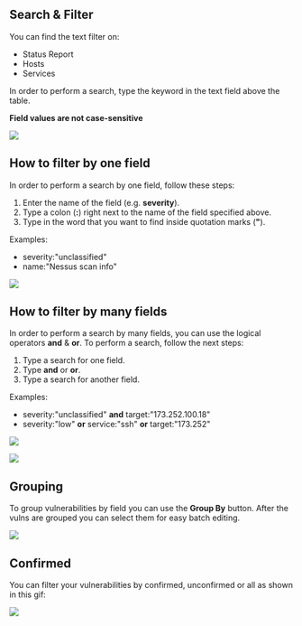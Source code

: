 ## Search & Filter

You can find the text filter on:

* Status Report
* Hosts
* Services

In order to perform a search, type the keyword in the text field above the table.

**Field values are not case-sensitive**

![](https://raw.github.com/wiki/infobyte/faraday/images/status_report/search.png)

## How to filter by one field

In order to perform a search by one field, follow these steps:

1. Enter the name of the field  (e.g. **severity**).
2. Type a colon  (**:**) right next to the name of the field specified above.
3. Type in the word that you want to find inside quotation marks (**"**).

Examples: 

* severity:"unclassified"
* name:"Nessus scan info"

![](https://raw.github.com/wiki/infobyte/faraday/images/status_report/filter_by_field.png)

## How to filter by many fields

In order to perform a search by many fields, you can use the logical operators **and** & **or**. To perform a search, follow the next steps:

1. Type a search for one field.
2. Type **and** or **or**.
3. Type a search for another field.

Examples:

* severity:"unclassified" **and** target:"173.252.100.18"
* severity:"low" **or** service:"ssh" **or** target:"173.252"

![](https://raw.github.com/wiki/infobyte/faraday/images/status_report/search_by_many_fields.png)

![](https://raw.github.com/wiki/infobyte/faraday/images/status_report/multiple-search.gif)

## Grouping

To group vulnerabilities by field you can use the **Group By** button. After the vulns are grouped you can select them for easy batch editing.

![](https://raw.githubusercontent.com/wiki/infobyte/faraday/images/status_report/vulns_group_by.png)

## Confirmed

You can filter your vulnerabilities by confirmed, unconfirmed or all as shown in this gif:

![](https://raw.githubusercontent.com/wiki/infobyte/faraday/images/status_report/Unconfirmed.gif)



